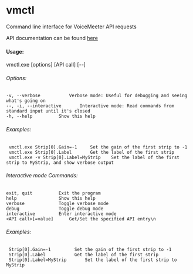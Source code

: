 # vmctl
Command line interface for VoiceMeeter API requests

API documentation can be found [here](https://github.com/vburel2018/Voicemeeter-SDK/blob/main/VoicemeeterRemoteAPI.pdf)

  #### Usage:
vmctl.exe [options] [API call] [--]
  
  
###### Options:
  
    -v, --verbose			Verbose mode: Useful for debugging and seeing what's going on
    --, -i, --interactive		Interactive mode: Read commands from standard input until it's closed
    -h, --help			Show this help
    
###### Examples:
     vmctl.exe Strip[0].Gain=-1		Set the gain of the first strip to -1
     vmctl.exe Strip[0].Label		Get the label of the first strip
     vmctl.exe -v Strip[0].Label=MyStrip	Set the label of the first strip to MyStrip, and show verbose output
    

###### Interactive mode Commands:
    exit, quit			Exit the program
    help				Show this help
    verbose				Toggle verbose mode
    debug				Toggle debug mode
    interactive			Enter interactive mode
    <API call>[=value]		Get/Set the specified API entry\n

###### Examples:
     Strip[0].Gain=-1		  Set the gain of the first strip to -1
     Strip[0].Label			  Get the label of the first strip
     Strip[0].Label=MyStrip		  Set the label of the first strip to MyStrip

